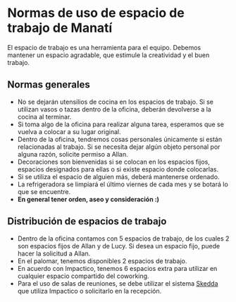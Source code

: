 # Normas de uso de espacio de trabajo de Manatí


El espacio de trabajo es una herramienta para el equipo. Debemos mantener un espacio agradable, que estimule la creatividad y el buen trabajo.

## Normas generales

* No se dejarán utensilios de cocina en los espacios de trabajo. Si se utilizan vasos o tazas dentro de la oficina, deberán devolverse a la cocina al terminar.
* Si toma algo de la oficina para realizar alguna tarea, esperamos que se vuelva a colocar a su lugar original.
* Dentro de la oficina, tendremos cosas personales únicamente si están relacionadas al trabajo. Si se necesita dejar algún objeto personal por alguna razón, solicite permiso a Allan.
* Decoraciones son bienvenidas si se colocan en los espacios fijos, espacios designados para ellas o si existe espacio donde colocarlas.
* Si se utiliza el espacio de alguien más, deberá mantenerse ordenado.
* La refrigeradora se limpiará el último viernes de cada mes y se botará lo que se encuentre.
* **En general tener orden, aseo y consideración :)**


## Distribución de espacios de trabajo

* Dentro de la oficina contamos con 5 espacios de trabajo, de los cuales 2 son espacios fijos de Allan y de Lucy. Si desea un espacio fijo, puede hacer la solicitud a Allan.
* En el palomar, tenemos disponibles 2 espacios de trabajo.
* En acuerdo con Impactico, tenemos 6 espacios extra para utilizar en cualquier espacio compartido del coworking.
* Para el uso de salas de reuniones, se debe utilizar el sistema [Skedda](https://impactico.skedda.com/Booking) que utiliza Impactico o solicitarlo en la recepción.
